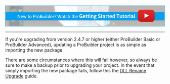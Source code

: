 [![PB Getting Started Vid Link](../images/VidLink_GettingStarted_Slim.png)](https://youtu.be/Ta3HkV_qHTc)

---

If you're upgrading from version 2.4.7 or higher (either ProBuilder Basic or ProBuilder Advanced), updating a ProBuilder project is as simple as importing the new package.  

There are some circumstances where this will fail however, so always be sure to make a backup prior to upgrading your project.  In the event that simply importing the new package fails, follow this the [DLL Rename Upgrade](dllrename.md) guide.

